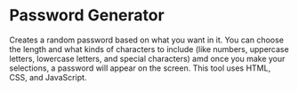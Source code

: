 # Password Generator
Creates a random password based on what you want in it. You can choose the length and what kinds of characters to include (like numbers, uppercase letters, lowercase letters, and special characters) amd once you make your selections, a password will appear on the screen. This tool uses HTML, CSS, and JavaScript.